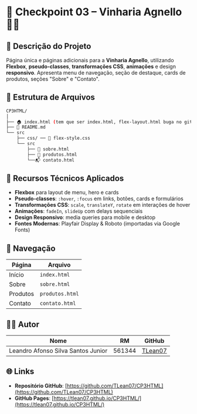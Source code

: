 # 🎯 Checkpoint 03 – Vinharia Agnello 🍷💡

## 📖 Descrição do Projeto

Página única e páginas adicionais para a **Vinharia Agnello**, utilizando **Flexbox**, **pseudo-classes**, **transformações CSS**, **animações** e design **responsivo**. Apresenta menu de navegação, seção de destaque, cards de produtos, seções "Sobre" e "Contato".

## 📁 Estrutura de Arquivos

```bash
CP3HTML/
│
├── 🏠 index.html (tem que ser index.html, flex-layout.html buga no github pages)
├── 📄 README.md
└── src  
    ├── css/ ── 🎨 flex-style.css
    └── src
        ├── 💼 sobre.html
        ├── 🍇 produtos.html
        └──📬 contato.html
```

## 🚀 Recursos Técnicos Aplicados

* **Flexbox** para layout de menu, hero e cards
* **Pseudo-classes**: `:hover`, `:focus` em links, botões, cards e formulários
* **Transformações CSS**: `scale`, `translateY`, `rotate` em interações de hover
* **Animações**: `fadeIn`, `slideUp` com delays sequenciais
* **Design Responsivo**: media queries para mobile e desktop
* **Fontes Modernas**: Playfair Display & Roboto (importadas via Google Fonts)

## 🔗 Navegação

| Página   | Arquivo         |
| -------- | --------------- |
| Início   | `index.html`    |
| Sobre    | `sobre.html`    |
| Produtos | `produtos.html` |
| Contato  | `contato.html`  |

## 🧑‍💻 Autor
| Nome                                                         | RM     | GitHub                               |
| ------------------------------------------------------------ | ------ | ------------------------------------ |
| Leandro Afonso Silva Santos Junior                           | 561344 | [TLean07](https://github.com/TLean07) |

## 🌐 Links

* **Repositório GitHub**: [https://github.com/TLean07/CP3HTML](https://github.com/TLean07/CP3HTML)
* **GitHub Pages**: [https://tlean07.github.io/CP3HTML/](https://tlean07.github.io/CP3HTML/)
